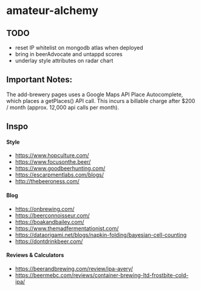 # amateur-alchemy

## TODO
- reset IP whitelist on mongodb atlas when deployed
- bring in beerAdvocate and untappd scores
- underlay style attributes on radar chart

## Important Notes:
The add-brewery pages uses a Google Maps API Place Autocomplete, which places a getPlaces() API call.  This incurs a billable charge after $200 / month (approx. 12,000 api calls per month).

## Inspo
#### Style
- https://www.hopculture.com/ 
- https://www.focusonthe.beer/
- https://www.goodbeerhunting.com/ 
- https://escarpmentlabs.com/blogs/
- http://thebeeroness.com/ 
#### Blog
- https://onbrewing.com/
- https://beerconnoisseur.com/
- https://boakandbailey.com/ 
- https://www.themadfermentationist.com/
- https://dataorigami.net/blogs/napkin-folding/bayesian-cell-counting
- https://dontdrinkbeer.com/ 
#### Reviews & Calculators
- https://beerandbrewing.com/review/ipa-avery/
- https://beermebc.com/reviews/container-brewing-ltd-frostbite-cold-ipa/